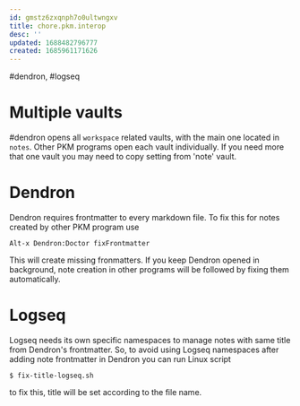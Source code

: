 ```yaml
---
id: gmstz6zxqnph7o0ultwngxv
title: chore.pkm.interop
desc: ''
updated: 1688482796777
created: 1685961171626
---
```

#dendron,  #logseq

# Multiple vaults

#dendron opens all `workspace` related vaults, with the main one located in `notes`. Other PKM programs open each vault individually. If you need more that one vault you may need to copy setting from 'note' vault.

# Dendron

Dendron requires frontmatter to every markdown file.  To fix this for
notes created by other PKM program use

    Alt-x Dendron:Doctor fixFrontmatter

This will create missing fronmatters. If you keep Dendron  opened in
background, note creation in other programs will be followed by fixing
them automatically.

# Logseq

Logseq needs its own specific namespaces to manage notes with same
title from Dendron's frontmatter. So, to avoid using Logseq namespaces
after adding note frontmatter in Dendron you can run Linux script 

    $ fix-title-logseq.sh 

to fix this, title will be set according to the file name.

